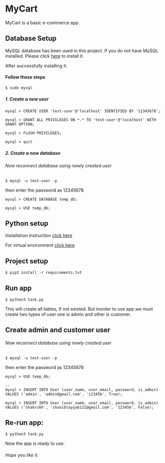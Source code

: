 # MyCart

MyCart is a basic e-commerce app.

## Database Setup

MySQL database has been used in this project.
If you do not have MySQL installed.
Please click [here](https://www.digitalocean.com/community/tutorials/how-to-install-mysql-on-ubuntu-18-04) to install it.

After successfully installing it.

#### Follow these steps

```
$ sudo mysql
```
##### 1. Create a new user

```
mysql > CREATE USER 'test-user'@'localhost' IDENTIFIED BY '12345678';

mysql > GRANT ALL PRIVILEGES ON *.* TO 'test-user'@'localhost' WITH GRANT OPTION;

mysql > FLUSH PRIVILEGES;

mysql > quit
```

##### 2. Create a new database
###### Now reconnect database using newly created user
```
$ mysql -u test-user -p
```
then enter the password as 12345678

```
mysql > CREATE DATABASE temp_db;

mysql > USE temp_db;
```

## Python setup

Installation instruction [click here](https://phoenixnap.com/kb/how-to-install-python-3-ubuntu)

For virtual environment [click here](https://packaging.python.org/guides/installing-using-pip-and-virtual-environments/)


## Project setup

```
$ pip3 install -r requirements.txt
```

## Run app
```
$ python3 task.py
```
This will create all tables, if not existed. But inorder to use app we must create two types of user one is admin and other is customer.

## Create admin and customer user 

###### Now reconnect database using newly created user
```
$ mysql -u test-user -p
```
then enter the password as 12345678

```
mysql > USE temp_db;

-- 
mysql > INSERT INTO User (user_name, user_email, password, is_admin) VALUES ('admin', 'admin@gmail.com', '123456', True);

mysql > INSERT INTO User (user_name, user_email, password, is_admin) VALUES ('shahrukh', 'shoaibtayyab121@gmail.com', '123456', False);
```

## Re-run app:
```
$ python3 task.py
```
Now the app is ready to use.

###### Hope you like it.
